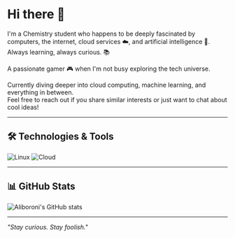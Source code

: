 # Hi there 👋

I'm a Chemistry student who happens to be deeply fascinated by computers, the internet, cloud services ☁️, and artificial intelligence 🤖.  
Always learning, always curious. 📚

A passionate gamer 🎮 when I'm not busy exploring the tech universe.

Currently diving deeper into cloud computing, machine learning, and everything in between.  
Feel free to reach out if you share similar interests or just want to chat about cool ideas!

---

## 🛠️ Technologies & Tools

![Linux](https://img.shields.io/badge/Linux-FCC624?style=for-the-badge&logo=linux&logoColor=black)
![Cloud](https://img.shields.io/badge/Cloud-0E76A8?style=for-the-badge&logo=icloud&logoColor=white)

---

## 📊 GitHub Stats

![Aliboroni's GitHub stats](https://github-readme-stats.vercel.app/api?username=aliboroni&show_icons=true&theme=radical)

---
_"Stay curious. Stay foolish."_
